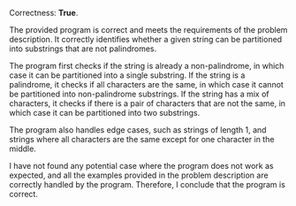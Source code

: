 Correctness: **True**.

The provided program is correct and meets the requirements of the problem description. It correctly identifies whether a given string can be partitioned into substrings that are not palindromes.

The program first checks if the string is already a non-palindrome, in which case it can be partitioned into a single substring. If the string is a palindrome, it checks if all characters are the same, in which case it cannot be partitioned into non-palindrome substrings. If the string has a mix of characters, it checks if there is a pair of characters that are not the same, in which case it can be partitioned into two substrings.

The program also handles edge cases, such as strings of length 1, and strings where all characters are the same except for one character in the middle.

I have not found any potential case where the program does not work as expected, and all the examples provided in the problem description are correctly handled by the program. Therefore, I conclude that the program is correct.